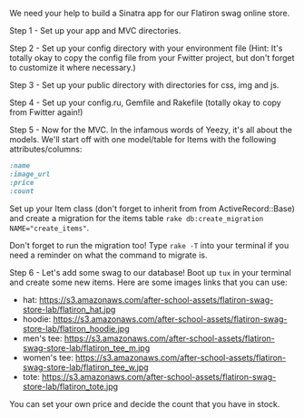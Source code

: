We need your help to build a Sinatra app for our Flatiron swag online store. 

Step 1 - Set up your app and MVC directories.

Step 2 - Set up your config directory with your environment file (Hint: It's totally okay to copy the config file from your Fwitter project, but don't forget to customize it where necessary.)

Step 3 - Set up your public directory with directories for css, img and js.

Step 4 - Set up your config.ru, Gemfile and Rakefile (totally okay to copy from Fwitter again!)

Step 5 - Now for the MVC. In the infamous words of Yeezy, it's all about the models. We'll start off with one model/table for Items with the following attributes/columns:

```ruby
:name
:image_url 
:price
:count
```

Set up your Item class (don't forget to inherit from from ActiveRecord::Base) and create a migration for the items table `rake db:create_migration NAME="create_items"`. 

Don't forget to run the migration too! Type `rake -T` into your terminal if you need a reminder on what the command to migrate is.

Step 6 - Let's add some swag to our database! Boot up `tux` in your terminal and create some new items. Here are some images links that you can use:

+ hat: https://s3.amazonaws.com/after-school-assets/flatiron-swag-store-lab/flatiron_hat.jpg
+ hoodie: https://s3.amazonaws.com/after-school-assets/flatiron-swag-store-lab/flatiron_hoodie.jpg
+ men's tee: https://s3.amazonaws.com/after-school-assets/flatiron-swag-store-lab/flatiron_tee_m.jpg
+ women's tee: https://s3.amazonaws.com/after-school-assets/flatiron-swag-store-lab/flatiron_tee_w.jpg
+ tote: https://s3.amazonaws.com/after-school-assets/flatiron-swag-store-lab/flatiron_tote.jpg

You can set your own price and decide the count that you have in stock.


